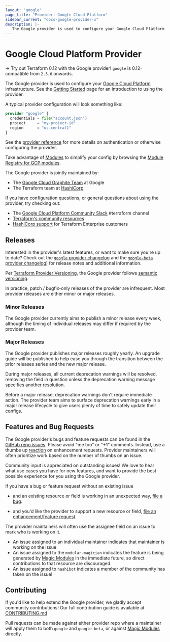 ```yaml
---
layout: "google"
page_title: "Provider: Google Cloud Platform"
sidebar_current: "docs-google-provider-x"
description: |-
   The Google provider is used to configure your Google Cloud Platform infrastructure
---
```


# Google Cloud Platform Provider

-> Try out Terraform 0.12 with the Google provider! `google` is 0.12-compatible from `2.5.0` onwards.

The Google provider is used to configure your [Google Cloud Platform](https://cloud.google.com/) infrastructure.
See the [Getting Started](/docs/providers/google/guides/getting_started.html) page for an introduction to using the provider.

A typical provider configuration will look something like:

```terraform
provider "google" {
  credentials = file("account.json")
  project     = "my-project-id"
  region      = "us-central1"
}
```

See the [provider reference](/docs/providers/google/guides/provider_reference.html)
for more details on authentication or otherwise configuring the provider.

Take advantage of [Modules](https://www.terraform.io/docs/modules/index.html)
to simplify your config by browsing the [Module Registry for GCP modules](https://registry.terraform.io/browse?provider=google).

The Google provider is jointly maintained by:

* The [Google Cloud Graphite Team](https://cloudplatform.googleblog.com/2017/03/partnering-on-open-source-Google-and-HashiCorp-engineers-on-managing-GCP-infrastructure.html) at Google
* The Terraform team at [HashiCorp](https://www.hashicorp.com/)

If you have configuration questions, or general questions about using the provider, try checking out:

* The [Google Cloud Platform Community Slack](https://gcp-slack.appspot.com/) #terraform channel
* [Terraform's community resources](https://www.terraform.io/docs/extend/community/index.html)
* [HashiCorp support](https://support.hashicorp.com) for Terraform Enterprise customers

## Releases

Interested in the provider's latest features, or want to make sure you're up to date?
Check out the [`google` provider changelog](https://github.com/terraform-providers/terraform-provider-google/blob/master/CHANGELOG.md)
and the [`google-beta` provider changelog](https://github.com/terraform-providers/terraform-provider-google-beta/blob/master/CHANGELOG.md))
for release notes and additional information.

Per [Terraform Provider Versioning](https://www.hashicorp.com/blog/hashicorp-terraform-provider-versioning),
the Google provider follows [semantic versioning](https://semver.org/).

In practice, patch / bugfix-only releases of the provider are infrequent. Most
provider releases are either minor or major releases.

### Minor Releases

The Google provider currently aims to publish a minor release every week,
although the timing of individual releases may differ if required by the
provider team.

### Major Releases

The Google provider publishes major releases roughly yearly. An upgrade guide
will be published to help ease you through the transition between the prior
releases series and the new major release.

During major releases, all current deprecation warnings will be resolved,
removing the field in question unless the deprecation warning message specifies
another resolution.

Before a major release, deprecation warnings don't require immediate action. The
provider team aims to surface deprecation warnings early in a major release
lifecycle to give users plenty of time to safely update their configs.

## Features and Bug Requests

The Google provider's bugs and feature requests can be found in the [GitHub repo issues](https://github.com/terraform-providers/terraform-provider-google/issues).
Please avoid "me too" or "+1" comments. Instead, use a thumbs up [reaction](https://blog.github.com/2016-03-10-add-reactions-to-pull-requests-issues-and-comments/)
on enhancement requests. Provider maintainers will often prioritize work based on the
number of thumbs on an issue.

Community input is appreciated on outstanding issues! We love to hear what use
cases you have for new features, and want to provide the best possible
experience for you using the Google provider.

If you have a bug or feature request without an existing issue

* and an existing resource or field is working in an unexpected way, [file a bug](https://github.com/terraform-providers/terraform-provider-google/issues/new?template=bug.md).

* and you'd like the provider to support a new resource or field, [file an enhancement/feature request](https://github.com/terraform-providers/terraform-provider-google/issues/new?template=enhancement.md).

The provider maintainers will often use the assignee field on an issue to mark
who is working on it.

* An issue assigned to an individual maintainer indicates that maintainer is working
on the issue
* An issue assigned to the `modular-magician` indicates the feature is being
generated by [Magic Modules](https://github.com/GoogleCloudPlatform/magic-modules)
in the immediate future, so direct contributions to that resource are discouraged.
* An issue assigned to `hashibot` indicates a member of the community has taken on
the issue!

## Contributing

If you'd like to help extend the Google provider, we gladly accept community
contributions! Our full contribution guide is available at [CONTRIBUTING.md](https://github.com/terraform-providers/terraform-provider-google/blob/master/.github/CONTRIBUTING.md)

Pull requests can be made against either provider repo where a maintainer will
apply them to both `google` and `google-beta`, or against [Magic Modules](https://github.com/GoogleCloudPlatform/magic-modules)
directly.
